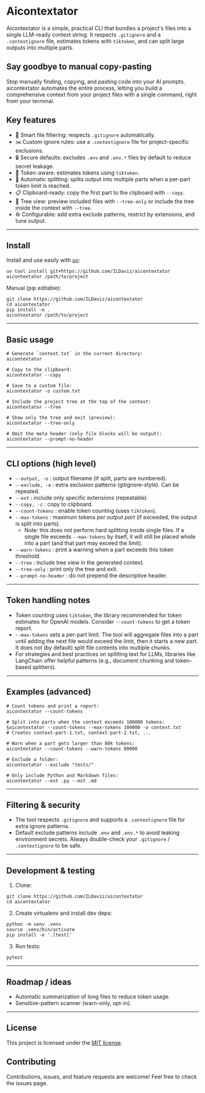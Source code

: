 Aicontextator
=============

Aicontextator is a simple, practical CLI that bundles a project's files into a single LLM-ready context string. It respects `.gitignore` and a `.contextignore` file, estimates tokens with `tiktoken`, and can split large outputs into multiple parts.

## Say goodbye to manual copy-pasting
Stop manually finding, copying, and pasting code into your AI prompts. aicontextator automates the entire process, letting you build a comprehensive context from your project files with a single command, right from your terminal.

Key features
------------

*   🧠 Smart file filtering: respects `.gitignore` automatically.
*   ✂️ Custom ignore rules: use a `.contextignore` file for project-specific exclusions.
*   🔒 Secure defaults: excludes `.env` and `.env.*` files by default to reduce secret leakage.
*   🤖 Token-aware: estimates tokens using `tiktoken`.
*   🧩 Automatic splitting: splits output into multiple parts when a per-part token limit is reached.
*   📋 Clipboard-ready: copy the first part to the clipboard with `--copy`.
*   🌲 Tree view: preview included files with `--tree-only` or include the tree inside the context with `--tree`.
*   ⚙️ Configurable: add extra exclude patterns, restrict by extensions, and tune output.

* * *

Install
-------

Install and use easily with [uv](https://docs.astral.sh/uv/):

    uv tool install git+https://github.com/ILDaviz/aicontextator
    aicontextator /path/to/project

Manual (pip editable):

    git clone https://github.com/ILDaviz/aicontextator
    cd aicontextator
    pip install -e .
    aicontextator /path/to/project

* * *

Basic usage
-----------

```
# Generate `context.txt` in the current directory:
aicontextator
```

```
# Copy to the clipboard:
aicontextator --copy
```

```
# Save to a custom file:
aicontextator -o custom.txt
```

```
# Include the project tree at the top of the context:
aicontextator --tree
```

```
# Show only the tree and exit (preview):
aicontextator --tree-only
```

```
# Omit the meta header (only file blocks will be output):
aicontextator --prompt-no-header
```
* * *

CLI options (high level)
------------------------

*   `--output, -o` : output filename (if split, parts are numbered).
*   `--exclude, -e` : extra exclusion patterns (gitignore-style). Can be repeated.
*   `--ext` : include only specific extensions (repeatable).
*   `--copy, -c` : copy to clipboard.
*   `--count-tokens` : enable token counting (uses `tiktoken`).
*   `--max-tokens` : maximum tokens _per output part_ (if exceeded, the output is split into parts).
    *   Note: this does not perform hard splitting inside single files. If a single file exceeds `--max-tokens` by itself, it will still be placed whole into a part (and that part may exceed the limit).
*   `--warn-tokens` : print a warning when a part exceeds this token threshold.
*   `--tree` : include tree view in the generated context.
*   `--tree-only` : print only the tree and exit.
*   `--prompt-no-header` : do not prepend the descriptive header.

* * *

Token handling notes
--------------------

*   Token counting uses `tiktoken`, the library recommended for token estimates for OpenAI models. Consider `--count-tokens` to get a token report.
*   `--max-tokens` sets a per-part limit. The tool will aggregate files into a part until adding the next file would exceed the limit, then it starts a new part. It does not (by default) split file contents into multiple chunks.
*   For strategies and best practices on splitting text for LLMs, libraries like LangChain offer helpful patterns (e.g., document chunking and token-based splitters).

* * *

Examples (advanced)
-------------------
```
# Count tokens and print a report:
aicontextator --count-tokens
```
```
# Split into parts when the context exceeds 100000 tokens:
§aicontextator --count-tokens --max-tokens 100000 -o context.txt
# Creates context-part-1.txt, context-part-2.txt, ...
```
```
# Warn when a part gets larger than 80k tokens:
aicontextator --count-tokens --warn-tokens 80000
```
```
# Exclude a folder:
aicontextator --exclude "tests/"
```
```
# Only include Python and Markdown files:
aicontextator --ext .py --ext .md
```
* * *

Filtering & security
--------------------

*   The tool respects `.gitignore` and supports a `.contextignore` file for extra ignore patterns.
*   Default exclude patterns include `.env` and `.env.*` to avoid leaking environment secrets. Always double-check your `.gitignore` / `.contextignore` to be safe.


* * *

Development & testing
---------------------

1.  Clone:

```
git clone https://github.com/ILDaviz/aicontextator
cd aicontextator
```

2.  Create virtualenv and install dev deps:

```
python -m venv .venv
source .venv/bin/activate
pip install -e '.[test]'
```

3.  Run tests:

```
pytest
```

* * *

Roadmap / ideas
---------------

*   Automatic summarization of long files to reduce token usage.
*   Sensitive-pattern scanner (warn-only, opt-in).

* * *

License
-------

This project is licensed under the [MIT license](https://opensource.org/licenses/MIT).

Contributing
------------

Contributions, issues, and feature requests are welcome! Feel free to check the issues page.